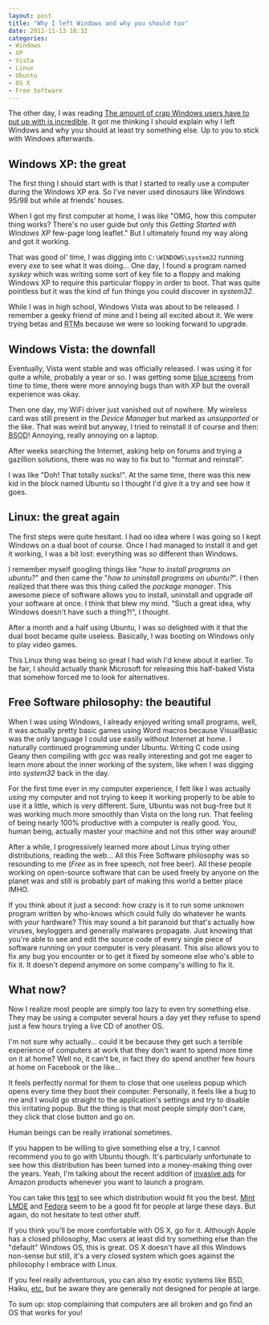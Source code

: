 ```yaml
---
layout: post
title: "Why I left Windows and why you should too"
date: 2012-11-13 16:32
categories:
- Windows
- XP
- Vista
- Linux
- Ubuntu
- OS X
- Free Software
---
```


The other day, I was reading [The amount of crap Windows users have to put up with is incredible](http://dendory.net/blog.php?id=509ec629).
It got me thinking I should explain why I left Windows and why you should at least try something else.
Up to you to stick with Windows afterwards.

## Windows XP: the great

The first thing I should start with is that I started to really use a computer during the Windows XP era.
So I've never used dinosaurs like Windows 95/98 but while at friends' houses.

When I got my first computer at home, I was like "OMG, how this computer thing works? There's no user guide but only this _Getting Started with Windows XP_ few-page long leaflet."
But I ultimately found my way along and got it working.

That was good ol' time, I was digging into `C:\WINDOWS\system32` running every _exe_ to see what it was doing...
One day, I found a program named _syskey_ which was writing some sort of key file to a floppy and making Windows XP to require this particular floppy in order to boot.
That was quite pointless but it was the kind of fun things you could discover in _system32_.

While I was in high school, Windows Vista was about to be released.
I remember a geeky friend of mine and I being all excited about it.
We were trying betas and <abbr title="Release To Manufacturers">RTM</abbr>s because we were so looking forward to upgrade.

## Windows Vista: the downfall

Eventually, Vista went stable and was officially released.
I was using it for quite a while, probably a year or so.
I was getting some [blue screens](https://en.wikipedia.org/wiki/Blue_Screen_of_Death) from time to time, there were more annoying bugs than with XP but the overall experience was okay.

Then one day, my WiFi driver just vanished out of nowhere.
My wireless card was still present in the _Device Manager_ but marked as _unsupported_ or the like.
That was weird but anyway, I tried to reinstall it of course and then: <abbr title="Blue Screen of Death">BSOD</abbr>!
Annoying, really annoying on a laptop.

After weeks searching the Internet, asking help on forums and trying a gazillion solutions, there was no way to fix but to "format and reinstall".

I was like "Doh! That totally sucks!".
At the same time, there was this new kid in the block named Ubuntu so I thought I'd give it a try and see how it goes.

## Linux: the great again

The first steps were quite hesitant.
I had no idea where I was going so I kept Windows on a dual boot of course.
Once I had managed to install it and get it working, I was a bit lost: everything was _so_ different than Windows.

I remember myself googling things like "_how to install programs on ubuntu?_" and then came the "_how to uninstall programs on ubuntu?_".
I then realized that there was this thing called the _package manager_.
This awesome piece of software allows you to install, uninstall and upgrade _all_ your software at once.
I think that blew my mind. "Such a great idea, why Windows doesn't have such a thing?!", I thought.

After a month and a half using Ubuntu, I was so delighted with it that the dual boot became quite useless.
Basically, I was booting on Windows only to play video games.

This Linux thing was being so great I had wish I'd knew about it earlier.
To be fair, I should actually thank Microsoft for releasing this half-baked Vista that somehow forced me to look for alternatives.

## Free Software philosophy: the beautiful

When I was using Windows, I already enjoyed writing small programs, well, it was actually pretty basic games using Word macros because VisualBasic was the only language I could use easily without Internet at home. I naturally continued programming under Ubuntu.
Writing C code using Geany then compiling with _gcc_ was really interesting and got me eager to learn more about the inner working of the system, like when I was digging into _system32_ back in the day.

For the first time ever in my computer experience, I felt like I was actually _using_ my computer and not trying to keep it working properly to be able to use it a little, which is very different.
Sure, Ubuntu was not bug-free but it was working much more smoothly than Vista on the long run.
That feeling of being nearly 100% productive with a computer is really good.
You, human being, actually master your machine and not this other way around!

After a while, I progressively learned more about Linux trying other distributions, reading the web...
All this Free Software philosophy was so resounding to me (_Free_ as in free speech, not free beer).
All these people working on open-source software that can be used freely by anyone on the planet was and still is probably part of making this world a better place IMHO.

If you think about it just a second: how crazy is it to run some unknown program written by who-knows which could fully do whatever he wants with _your_ hardware?
This may sound a bit paranoid but that's actually how viruses, keyloggers and generally malwares propagate.
Just knowing that you're able to see and edit the source code of every single piece of software running on your computer is very pleasant.
This also allows you to fix any bug you encounter or to get it fixed by someone else who's able to fix it.
It doesn't depend anymore on some company's willing to fix it.

## What now?

Now I realize most people are simply too lazy to even try something else.
They may be using a computer several hours a day yet they refuse to spend just a few hours trying a live CD of another OS.

I'm not sure why actually... could it be because they get such a terrible experience of computers at work that they don't want to spend more time on it at home? Well no, it can't be, in fact they do spend another few hours at home on Facebook or the like...

It feels perfectly normal for them to close that one useless popup which opens every time they boot their computer.
Personally, it feels like a bug to me and I would go straight to the application's settings and try to disable this irritating popup.
But the thing is that most people simply don't care, they click that close button and go on.

Human beings can be really irrational sometimes.

If you happen to be willing to give something else a try, I cannot recommend you to go with Ubuntu though.
It's particularly unfortunate to see how this distribution has been turned into a money-making thing over the years.
Yeah, I'm talking about the recent addition of [invasive ads](https://www.eff.org/deeplinks/2012/10/privacy-ubuntu-1210-amazon-ads-and-data-leaks) for Amazon products whenever you want to launch a program.

You can take this [test](http://www.zegeniestudios.net/ldc/) to see which distribution would fit you the best.
[Mint LMDE](http://www.linuxmint.com/download_lmde.php) and [Fedora](https://fedoraproject.org/) seem to be a good fit for people at large these days.
But again, do not hesitate to test other stuff.

If you think you'll be more comfortable with OS X, go for it.
Although Apple has a closed philosophy, Mac users at least did try something else than the "default" Windows OS, this is great.
OS X doesn't have all this Windows non-sense but still, it's a very closed system which goes against the philosophy I embrace with Linux.

If you feel really adventurous, you can also try exotic systems like BSD, Haiku, [etc.](https://en.wikipedia.org/wiki/Comparison_of_operating_systems#General_information) but be aware they are generally not designed for people at large.

To sum up: stop complaining that computers are all broken and go find an OS that works for you!

